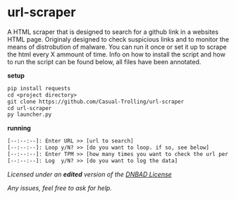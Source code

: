 # url-scraper

A HTML scraper that is designed to search for a github link in a websites HTML page.
Originaly designed to check suspicious links and to monitor the means of distrobution of malware.
You can run it once or set it up to scrape the html every X ammount of time.
Info on how to install the script and how to run the script can be found below, all files have been annotated.

**setup**

```txt
pip install requests
cd <project directory>
git clone https://github.com/Casual-Trolling/url-scraper
cd url-scraper
py launcher.py
```

**running**

```txt
[--:--:--]: Enter URL >> [url to search]
[--:--:--]: Loop y/N? >> [do you want to loop. if so, see below]
[--:--:--]: Enter TPM >> [how many times you want to check the url per min]
[--:--:--]: Log  y/N? >> [do you want to log the data]
```


*Licensed under an **edited** version of the [DNBAD License](https://github.com/Casual-Trolling/url-scraper/blob/main/LICENSE)*

*Any issues, feel free to ask for help.*
